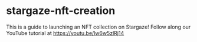 # stargaze-nft-creation
This is a guide to launching an NFT collection on Stargaze! Follow along our YouTube tutorial at https://youtu.be/lw6w5zlRj14
